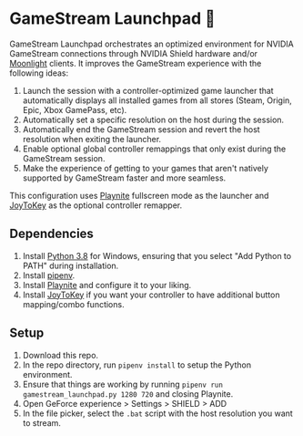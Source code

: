 # GameStream Launchpad 🚀

GameStream Launchpad orchestrates an optimized environment for NVIDIA GameStream connections through NVIDIA Shield hardware and/or [Moonlight](https://github.com/moonlight-stream) clients. It improves the GameStream experience with the following ideas:

 1. Launch the session with a controller-optimized game launcher that automatically displays all installed games from all stores (Steam, Origin, Epic, Xbox GamePass, etc).
 2. Automatically set a specific resolution on the host during the session.
 3. Automatically end the GameStream session and revert the host resolution when exiting the launcher.
 4. Enable optional global controller remappings that only exist during the GameStream session.
 5. Make the experience of getting to your games that aren't natively supported by GameStream faster and more seamless.
 
This configuration uses [Playnite](https://github.com/JosefNemec/Playnite) fullscreen mode as the launcher and [JoyToKey](https://joytokey.net/en/) as the optional controller remapper.
 
## Dependencies
 1. Install [Python 3.8](https://www.python.org/) for Windows, ensuring that you select "Add Python to PATH" during installation.
 2. Install [pipenv](https://pypi.org/project/pipenv/).
 3. Install [Playnite](https://github.com/JosefNemec/Playnite) and configure it to your liking.
 4. Install [JoyToKey](https://joytokey.net/en/) if you want your controller to have additional button mapping/combo functions.

## Setup
 1. Download this repo.
 2. In the repo directory, run `pipenv install` to setup the Python environment.
 3. Ensure that things are working by running `pipenv run gamestream_launchpad.py 1280 720` and closing Playnite.
 4. Open GeForce experience > Settings > SHIELD > ADD
 5. In the file picker, select the `.bat` script with the host resolution you want to stream.
